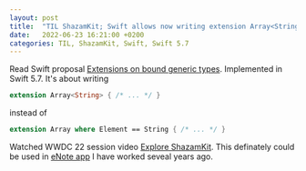 ```yaml
---
layout: post
title:  "TIL ShazamKit; Swift allows now writing extension Array<String> { /* ... */ }"
date:   2022-06-23 16:21:00 +0200
categories: TIL, ShazamKit, Swift, Swift 5.7
---
```

Read Swift proposal [Extensions on bound generic types](https://github.com/apple/swift-evolution/blob/main/proposals/0361-bound-generic-extensions.md). Implemented in Swift 5.7. It's about writing
```swift
extension Array<String> { /* ... */ } 
```
instead of 
```swift
extension Array where Element == String { /* ... */ }
```

Watched WWDC 22 session video [Explore ShazamKit](https://developer.apple.com/videos/play/wwdc2021/10044/). This definately could be used in [eNote app](https://apps.apple.com/us/app/enote-intelligent-sheet-music/id1539408514) I have worked seveal years ago.
